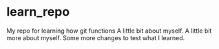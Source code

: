 # learn_repo
My repo for learning how git functions
A little bit about myself.
A little bit more about myself.
Some more changes to test what I learned.
